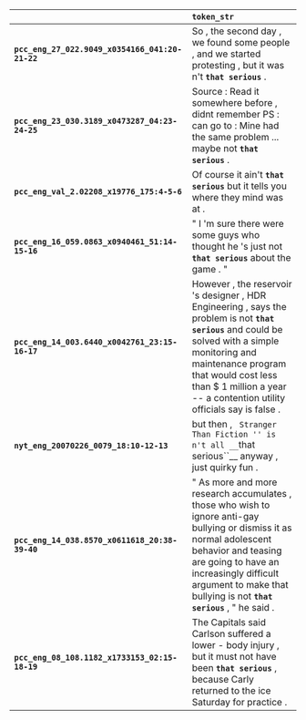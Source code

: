 |                                                 | `token_str`                                                                                                                                                                                                                                                             |
|:------------------------------------------------|:------------------------------------------------------------------------------------------------------------------------------------------------------------------------------------------------------------------------------------------------------------------------|
| **`pcc_eng_27_022.9049_x0354166_041:20-21-22`** | So , the second day , we found some people , and we started protesting , but it was n't __``that serious``__ .                                                                                                                                                          |
| **`pcc_eng_23_030.3189_x0473287_04:23-24-25`**  | Source : Read it somewhere before , didnt remember PS : can go to : Mine had the same problem ... maybe not __``that serious``__ .                                                                                                                                      |
| **`pcc_eng_val_2.02208_x19776_175:4-5-6`**      | Of course it ain't __``that serious``__ but it tells you where they mind was at .                                                                                                                                                                                       |
| **`pcc_eng_16_059.0863_x0940461_51:14-15-16`**  | " I 'm sure there were some guys who thought he 's just not __``that serious``__ about the game . "                                                                                                                                                                     |
| **`pcc_eng_14_003.6440_x0042761_23:15-16-17`**  | However , the reservoir 's designer , HDR Engineering , says the problem is not __``that serious``__ and could be solved with a simple monitoring and maintenance program that would cost less than $ 1 million a year -- a contention utility officials say is false . |
| **`nyt_eng_20070226_0079_18:10-12-13`**         | but then , `` Stranger Than Fiction '' is n't all __``that serious``__ anyway , just quirky fun .                                                                                                                                                                       |
| **`pcc_eng_14_038.8570_x0611618_20:38-39-40`**  | " As more and more research accumulates , those who wish to ignore anti-gay bullying or dismiss it as normal adolescent behavior and teasing are going to have an increasingly difficult argument to make that bullying is not __``that serious``__ , " he said .       |
| **`pcc_eng_08_108.1182_x1733153_02:15-18-19`**  | The Capitals said Carlson suffered a lower - body injury , but it must not have been __``that serious``__ , because Carly returned to the ice Saturday for practice .                                                                                                   |